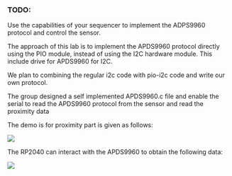 ### TODO:

Use the capabilities of your sequencer to implement the ADPS9960 protocol and control the sensor.

The approach of this lab is to implement the APDS9960 protocol directly using the PIO module, instead of using the I2C hardware module. This include drive for APDS9960 for I2C.

We plan to combining the regular i2c code with pio-i2c code and write our own protocol. 

The group designed a self implemented APDS9960.c file and enable the serial to read the APDS9960 protocol from the sensor and read the proximity data

The demo is for proximity part is given as follows:  

![](https://github.com/anniepan8215/ESE519_lab2B/blob/main/Media/lab9_proximity.gif)

The RP2040 can interact with the APDS9960 to obtain the following data:

![](https://github.com/anniepan8215/ESE519_lab2B/blob/main/Media/Part8_RGBC.png)
